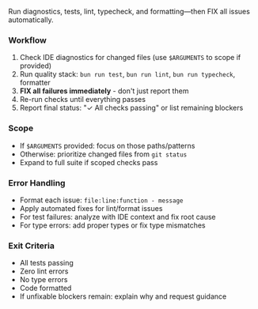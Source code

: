 Run diagnostics, tests, lint, typecheck, and formatting—then FIX all issues automatically.

### Workflow
1. Check IDE diagnostics for changed files (use `$ARGUMENTS` to scope if provided)
2. Run quality stack: `bun run test`, `bun run lint`, `bun run typecheck`, formatter
3. **FIX all failures immediately** - don't just report them
4. Re-run checks until everything passes
5. Report final status: "✓ All checks passing" or list remaining blockers

### Scope
- If `$ARGUMENTS` provided: focus on those paths/patterns
- Otherwise: prioritize changed files from `git status`
- Expand to full suite if scoped checks pass

### Error Handling
- Format each issue: `file:line:function - message`
- Apply automated fixes for lint/format issues
- For test failures: analyze with IDE context and fix root cause
- For type errors: add proper types or fix type mismatches

### Exit Criteria
- All tests passing
- Zero lint errors
- No type errors
- Code formatted
- If unfixable blockers remain: explain why and request guidance
